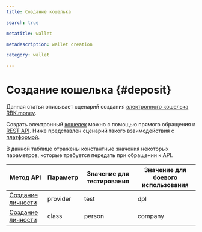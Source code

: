 ```yaml
---
title: Создание кошелька 

search: true

metatitle: wallet

metadescription: wallet creation

category: wallet

---
```


# Создание кошелька {#deposit}

Данная статья описывает сценарий создания [электронного кошелька RBK.money](../../wallets/overview).

Создать электронный [кошелек](../../wallets/overview/#wallet) можно с помощью прямого обращения к [REST API](https://rbkmoney.github.io/wallets-api/v0/). Ниже представлен сценарий такого взаимодействия с [платформой](https://developer.rbk.money/docs/payments/overview/#_1).

<object data="img/walletCreation.svg"> </object>

В данной таблице отражены константные значения некоторых параметров, которые требуется передать при обращении к API.

| Метод API | Параметр | Значение для тестирования | Значение для боевого использования
| ------------- |------------------ | ----- |----- |
| [Создание личности](https://rbkmoney.github.io/wallets-api/v0/#operation/createIdentity) |provider | test | dpl |
| [Создание личности](https://rbkmoney.github.io/wallets-api/v0/#operation/createIdentity) | class | person | company |